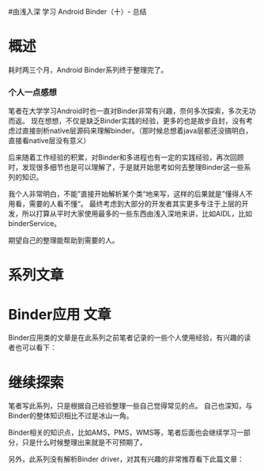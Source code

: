 #由浅入深 学习 Android Binder（十）- 总结
# 概述

耗时两三个月，Android Binder系列终于整理完了。

### 个人一点感想

笔者在大学学习Android时也一直对Binder非常有兴趣，奈何多次探索，多次无功而返。 现在想想，不仅是缺乏Binder实践的经验，更多的也是故步自封，没有考虑过直接剖析native层源码来理解binder。（那时候总想着java层都还没搞明白，直接看native层没有意义）

后来随着工作经验的积累，对Binder和多进程也有一定的实践经验，再次回顾时，发现很多细节也是可以理解了，于是就开始思考如何去整理Binder这一些系列的知识。

我个人非常明白，不能”直接开始解析某个类“地来写，这样的后果就是”懂得人不用看，需要的人看不懂“。 最终考虑到大部分的开发者其实更多专注于上层的开发，所以打算从平时大家使用最多的一些东西由浅入深地来讲，比如AIDL，比如binderService。

期望自己的整理能帮助到需要的人。

# 系列文章

>  
          


# Binder应用 文章

Binder应用类的文章是在此系列之前笔者记录的一些个人使用经验，有兴趣的读者也可以看下：  

# 继续探索

笔者写此系列，只是根据自己经验整理一些自己觉得常见的点。 自己也深知，与Binder的整体知识相比不过是冰山一角。

Binder相关的知识点，比如AMS，PMS，WMS等，笔者后面也会继续学习一部分，只是什么时候整理出来就是不可预期了。

另外，此系列没有解析Binder driver，对其有兴趣的非常推荐看下此篇文章： 
